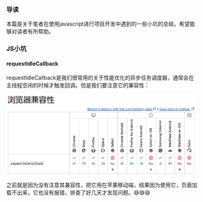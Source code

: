 ### 导读

本篇是关于笔者在使用javascript进行项目开发中遇到的一些小坑的总结，希望能够对读者有所帮助。

### JS小坑

#### requestIdleCallback

requestIdleCallback是我们很常用的关于性能优化的异步任务调度器，通常会在主线程空闲的时候才触发回调。但是我们要注意它的兼容性：

![](.\images\Snipaste_2025-08-25_13-34-20.jpg)

之前就是因为没有注意其兼容性，把它用在苹果移动端，结果因为使用它，页面加载不出来，它也没有报错，排查了好几天才发现问题。😅😅😅